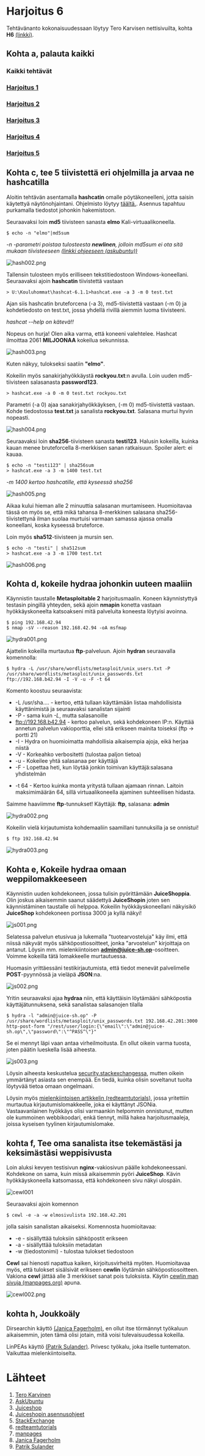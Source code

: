 # Harjoitus 6

Tehtävänanto kokonaisuudessaan löytyy Tero Karvisen nettisivuilta, kohta **H6** [(linkki)](http://terokarvinen.com/2020/tunkeutumistestaus-kurssi-pentest-course-ict4tn027-3006-autumn-2020/).

## Kohta a, palauta kaikki

### Kaikki tehtävät

### [Harjoitus 1](../Harjoitus1/Text.md)

### [Harjoitus 2](../Harjoitus2/Text.md)

### [Harjoitus 3](../Harjoitus3/Text.md)

### [Harjoitus 4](../Harjoitus4/Text.md)

### [Harjoitus 5](../Harjoitus5/Text.md)


## Kohta c, tee 5 tiivistettä eri ohjelmilla ja arvaa ne hashcatilla

Aloitin tehtävän asentamalla **hashcatin** omalle pöytäkoneelleni, jotta saisin käytettyä näytönohjaintani. Ohjelmisto löytyy [täältä.](https://hashcat.net/hashcat/). Asennus tapahtuu purkamalla tiedostot johonkin hakemistoon.

Seuraavaksi loin **md5** tiivisteen sanasta **elmo** Kali-virtuaalikoneella.

    $ echo -n "elmo"|md5sum

*-n -parametri poistaa tulosteesta ***newlinen***, jolloin md5sum ei ota sitä mukaan tiivisteeseen [(linkki ohjeeseen (askubuntu))](https://askubuntu.com/questions/53846/how-to-get-the-md5-hash-of-a-string-directly-in-the-terminal)*

![hash002.png](./kuvat/hash002.png)

Tallensin tulosteen myös erilliseen tekstitiedostoon Windows-koneellani. Seuraavaksi ajoin **hashcatin** tiivistettä vastaan

    > U:\Kouluhommat\hashcat-6.1.1>hashcat.exe -a 3 -m 0 test.txt

Ajan siis hashcatin bruteforcena (-a 3), md5-tiivistettä vastaan (-m 0) ja kohdetiedosto on test.txt, jossa yhdellä rivillä aiemmin luoma tiivisteeni.

*hashcat --help on kätevä!!*

Nopeus on hurja! Olen aika varma, että koneeni valehtelee. Hashcat ilmoittaa 2061 **MILJOONAA** kokeilua sekunnissa.

![hash003.png](./kuvat/hash003.png)

Kuten näkyy, tulokseksi saatiin **"elmo"**.

Kokeilin myös sanakirjahyökkäystä **rockyou.txt**:n avulla. Loin uuden md5-tiivisteen salasanasta **password123**.

    > hashcat.exe -a 0 -m 0 test.txt rockyou.txt

Parametri (-a 0) ajaa sanakirjahyökkäyksen, (-m 0) md5-tiivistettä vastaan. Kohde tiedostossa **test.txt** ja sanalista **rockyou.txt**. Salasana murtui hyvin nopeasti.

![hash004.png](./kuvat/hash004.png)



Seuraavaksi loin **sha256**-tiivisteen sanasta **testi123**. Halusin kokeilla, kuinka kauan menee bruteforcella 8-merkkisen sanan ratkaisuun. Spoiler alert: ei kauaa.

    $ echo -n "testi123" | sha256sum
    > hashcat.exe -a 3 -m 1400 test.txt

*-m 1400 kertoo hashcatille, että kyseessä sha256*

![hash005.png](./kuvat/hash005.png)

Aikaa kului hieman alle 2 minuuttia salasanan murtamiseen. Huomioitavaa tässä on myös se, että mikä tahansa 8-merkkinen salasana sha256-tiivistettynä ilman suolaa murtuisi varmaan samassa ajassa omalla koneellani, koska kyseessä bruteforce.

Loin myös **sha512**-tiivisteen ja mursin sen.

    $ echo -n "testi" | sha512sum
    > hashcat.exe -a 3 -m 1700 test.txt

![hash006.png](./kuvat/hash006.png)



## Kohta d, kokeile hydraa johonkin uuteen maaliin

Käynnistin taustalle **Metasploitable 2** harjoitusmaalin. Koneen käynnistyttyä testasin pingillä yhteyden, sekä ajoin **nmapin** konetta vastaan hyökkäyskoneelta katsoakseni mitä palveluita koneesta löytyisi avoinna.

    $ ping 192.168.42.94
    $ nmap -sV --reason 192.168.42.94 -oA msfmap

![hydra001.png](./kuvat/hydra001.png)

Ajattelin kokeilla murtautua **ftp**-palveluun. Ajoin **hydran** seuraavalla komennolla:

    $ hydra -L /usr/share/wordlists/metasploit/unix_users.txt -P /usr/share/wordlists/metasploit/unix_passwords.txt ftp://192.168.b42.94 -I -V -u -F -t 64

Komento koostuu seuraavista:

 * -L /usr/sha.... - kertoo, että tullaan käyttämään listaa mahdollisista käyttänimistä ja seuraavaksi sanalistan sijainti
 * -P - sama kuin *-L*, mutta salasanoille
 * ftp://192.168.b42.94 - kertoo palvelun, sekä kohdekoneen IP:n. Käyttää annetun palvelun vakioporttia, ellei sitä erikseen mainita toiseksi (ftp -> portti 21)
 * -I - Hydra on huomioimatta mahdollisia aikaisempia ajoja, eikä herjaa niistä
 * -V - Korkeahko verbositetti (tulostaa paljon tietoa)
 * -u - Kokeilee yhtä salasanaa per käyttäjä
 * -F - Lopettaa heti, kun löytää jonkin toimivan käyttäjä:salasana yhdistelmän
 - -t 64 - Kertoo kuinka monta yritystä tullaan ajamaan rinnan. Laitoin maksimimäärän 64, sillä virtuaalikoneella ajaminen suhteellisen hidasta.

Saimme haaviimme **ftp**-tunnukset! Käyttäjä: **ftp**, salasana: **admin**

![hydra002.png](./kuvat/hydra002.png)

Kokeilin vielä kirjautumista kohdemaaliin saamillani tunnuksilla ja se onnistui!

    $ ftp 192.168.42.94

![hydra003.png](./kuvat/hydra003.png)




## Kohta e, Kokeile hydraa omaan weppilomakkeeseen

Käynnistin uuden kohdekoneen, jossa tulisin pyörittämään **JuiceShoppia**. Olin joskus aikaisemmin saanut säädettyä **JuiceShopin** joten sen käynnistäminen taustalle oli helppoa. Kokeilin hyökkäyskoneellani näkyisikö **JuiceShop** kohdekoneen portissa 3000 ja kyllä näkyi!

![js001.png](./kuvat/js001.png)


Selatessa palvelun etusivua ja lukemalla "tuotearvosteluja" käy ilmi, että niissä näkyvät myös sähköpostiosoitteet, jonka "arvostelun" kirjoittaja on antanut. Löysin mm. mielenkiintoisen **admin@juice-sh.op**-osoitteen. Voimme kokeilla tätä lomakkeelle murtautuessa.

Huomasin yrittäessäni testikirjautumista, että tiedot menevät palvelimelle **POST**-pyynnössä ja vieläpä **JSON**:na.

![js002.png](./kuvat/js002.png)

Yritin seuraavaksi ajaa **hydraa** niin, että käyttäisin löytämääni sähköpostia käyttäjätunnuksena, sekä sanalistaa salasanojen tilalla

    $ hydra -l "admin@juice-sh.op" -P /usr/share/wordlists/metasploit/unix_passwords.txt 192.168.42.201:3000 http-post-form "/rest/user/login:{\"email\":\"admin@juice-sh.op\",\"password\":\"^PASS^\"}"

Se ei mennyt läpi vaan antaa virheilmoitusta. En ollut oikein varma tuosta, joten päätin lueskella lisää aiheesta.

![js003.png](./kuvat/js003.png)

Löysin aiheesta keskustelua [security.stackexchangessa](https://security.stackexchange.com/questions/57839/hydra-bruteforce-and-json), mutten oikein ymmärtänyt asiasta sen enempää. En tiedä, kuinka olisin soveltanut tuolta löytyvää tietoa omaan ongelmaani.

Löysin myös [mielenkiintoisen artikkelin (redteamtutorials)](https://redteamtutorials.com/2018/10/25/hydra-brute-force-https/), jossa yritettiin murtautua kirjautumislomakkeelle, joka ei käyttänyt JSONia. Vastaavanlainen hyökkäys olisi varmaankin helpommin onnistunut, mutten ole kummoinen webbikoodari, enkä tiennyt, millä hakea harjoitusmaaleja, joissa kyseisen tyylinen kirjautumislomake.


## kohta f, Tee oma sanalista itse tekemästäsi ja keksimästäsi weppisivusta

Loin aluksi kevyen testisivun **nginx**-vakiosivun päälle kohdekoneessani. Kohdekone on sama, kuin missä aikaisemmin pyöri **JuiceShop**. Kävin hyökkäyskoneella katsomassa, että kohdekoneen sivu näkyi ulospäin.

![cewl001](./kuvat/cewl001.png)

Seuraavaksi ajoin komennon

    $ cewl -e -a -w elmosivulista 192.168.42.201

jolla saisin sanalistan aikaiseksi. Komennosta huomioitavaa:

  * -e - sisällyttää tuloksiin sähköpostit erikseen
  * -a - sisällyttää tuloksiin metadatan
  * -w (tiedostonimi) - tulostaa tulokset tiedostoon

**Cewl** sai hienosti napattua kaiken, kirjoitusvirheitä myöten. Huomioitavaa myös, että tulokset sisälsivät erikseen **cewlin** löytämän sähköpostiosoitteen. Vakiona **cewl** jättää alle 3 merkkiset sanat pois tuloksista. Käytin [cewlin man sivuja (manpages.org)](http://manpages.org/cewl)
 apuna.

![cewl002.png](./kuvat/cewl002.png)

## kohta h, Joukkoäly

Dirsearchin käyttö [(Janica Fagerholm)](https://janicafagerblom.wordpress.com/2020/12/06/tehtava-5/), en ollut itse törmännyt työkaluun aikaisemmin, joten tämä olisi jotain, mitä voisi tulevaisuudessa kokeilla.

LinPEAs käyttö [(Patrik Sulander)](https://patriksulander.law.blog/2020/11/30/tunkeutumistestaus-ict4tn027-3006-h4/). Privesc työkalu, joka itselle tuntematon. Vaikuttaa mielenkiintoiselta.




# Lähteet

1. [Tero Karvinen](http://terokarvinen.com/2020/tunkeutumistestaus-kurssi-pentest-course-ict4tn027-3006-autumn-2020/)
2. [AskUbuntu](https://askubuntu.com/questions/53846/how-to-get-the-md5-hash-of-a-string-directly-in-the-terminal)
3. [Juiceshop](https://owasp.org/www-project-juice-shop/)
4. [Juiceshopin asennusohjeet](https://hub.docker.com/r/bkimminich/juice-shop)
5. [StackExchange](https://security.stackexchange.com/questions/57839/hydra-bruteforce-and-json)
6. [redteamtutorials](https://redteamtutorials.com/2018/10/25/hydra-brute-force-https/)
7. [manpages](http://manpages.org/cewl)
8. [Janica Fagerholm](https://janicafagerblom.wordpress.com/2020/12/06/tehtava-5/)
9. [Patrik Sulander](https://patriksulander.law.blog/2020/11/30/tunkeutumistestaus-ict4tn027-3006-h4/)